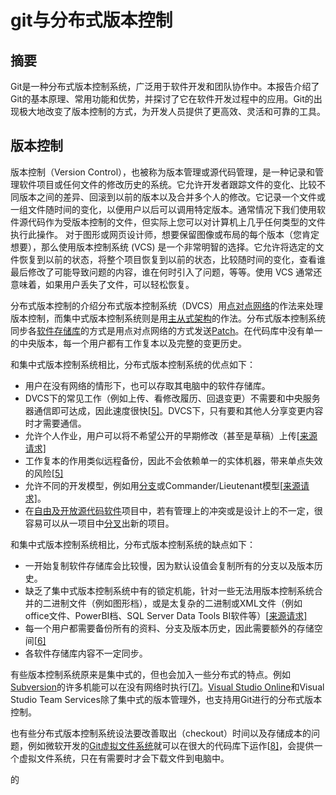 # git与分布式版本控制

## 摘要

Git是一种分布式版本控制系统，广泛用于软件开发和团队协作中。本报告介绍了Git的基本原理、常用功能和优势，并探讨了它在软件开发过程中的应用。Git的出现极大地改变了版本控制的方式，为开发人员提供了更高效、灵活和可靠的工具。

## 版本控制

版本控制（Version Control），也被称为版本管理或源代码管理，是一种记录和管理软件项目或任何文件的修改历史的系统。它允许开发者跟踪文件的变化、比较不同版本之间的差异、回滚到以前的版本以及合并多个人的修改。它记录一个文件或一组文件随时间的变化，以便用户以后可以调用特定版本。通常情况下我们使用软件源代码作为受版本控制的文件，但实际上您可以对计算机上几乎任何类型的文件执行此操作。 对于图形或网页设计师，想要保留图像或布局的每个版本（您肯定想要），那么使用版本控制系统 (VCS) 是一个非常明智的选择。它允许将选定的文件恢复到以前的状态，将整个项目恢复到以前的状态，比较随时间的变化，查看谁最后修改了可能导致问题的内容，谁在何时引入了问题，等等。使用 VCS 通常还意味着，如果用户丢失了文件，可以轻松恢复。

分布式版本控制的介绍分布式版本控制系统（DVCS）用[点对点网络](https://zh.wikipedia.org/wiki/對等網路)的作法来处理版本控制，而集中式版本控制系统则是用[主从式架构](https://zh.wikipedia.org/wiki/主從式架構)的作法。分布式版本控制系统同步各[软件存储库](https://zh.wikipedia.org/wiki/软件存储库)的方式是用点对点网络的方式发送[Patch](https://zh.wikipedia.org/wiki/Patch)。在代码库中没有单一的中央版本，每一个用户都有工作复本以及完整的变更历史。

和集中式版本控制系统相比，分布式版本控制系统的优点如下：

- 用户在没有网络的情形下，也可以存取其电脑中的软件存储库。
- DVCS下的常见工作（例如上传、看修改履历、回退变更）不需要和中央服务器通信即可达成，因此速度很快[[5\]](https://zh.wikipedia.org/zh-cn/分散式版本控制#cite_note-OSullivan-5)。DVCS下，只有要和其他人分享变更内容时才需要通信。
- 允许个人作业，用户可以将不希望公开的早期修改（甚至是草稿）上传[[来源请求\]](https://zh.wikipedia.org/wiki/Wikipedia:列明来源)
- 工作复本的作用类似远程备份，因此不会依赖单一的实体机器，带来单点失效的风险[[5\]](https://zh.wikipedia.org/zh-cn/分散式版本控制#cite_note-OSullivan-5)
- 允许不同的开发模型，例如用[分支](https://zh.wikipedia.org/wiki/分支_(版本控制))或Commander/Lieutenant模型[[来源请求\]](https://zh.wikipedia.org/wiki/Wikipedia:列明来源)。
- 在[自由及开放源代码软件](https://zh.wikipedia.org/wiki/自由及开放源代码软件)项目中，若有管理上的冲突或是设计上的不一定，很容易可以从一项目中[分叉](https://zh.wikipedia.org/wiki/分叉_(软件开发))出新的项目。

和集中式版本控制系统相比，分布式版本控制系统的缺点如下：

- 一开始复制软件存储库会比较慢，因为默认设值会复制所有的分支以及版本历史。
- 缺乏了集中式版本控制系统中有的锁定机能，针对一些无法用版本控制系统合并的二进制文件（例如图形档），或是太复杂的二进制或XML文件（例如office文件、PowerBI档、SQL Server Data Tools BI软件等）[[来源请求\]](https://zh.wikipedia.org/wiki/Wikipedia:列明来源)
- 每一个用户都需要备份所有的资料、分支及版本历史，因此需要额外的存储空间[[6\]](https://zh.wikipedia.org/zh-cn/分散式版本控制#cite_note-6)
- 各软件存储库内容不一定同步。

有些版本控制系统原来是集中式的，但也会加入一些分布式的特点。例如[Subversion](https://zh.wikipedia.org/wiki/Subversion)的许多机能可以在没有网络时执行[[7\]](https://zh.wikipedia.org/zh-cn/分散式版本控制#cite_note-7)。[Visual Studio Online](https://zh.wikipedia.org/w/index.php?title=Visual_Studio_Online&action=edit&redlink=1)和Visual Studio Team Services除了集中式的版本管理外，也支持用Git进行的分布式版本控制。

也有些分布式版本控制系统设法要改善取出（checkout）时间以及存储成本的问题，例如微软开发的[Git虚拟文件系统](https://zh.wikipedia.org/wiki/Git虚拟文件系统)就可以在很大的代码库下运作[[8\]](https://zh.wikipedia.org/zh-cn/分散式版本控制#cite_note-8)，会提供一个虚拟文件系统，只在有需要时才会下载文件到电脑中。



的